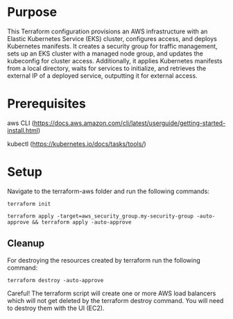 # Purpose
This Terraform configuration provisions an AWS infrastructure with an Elastic Kubernetes Service (EKS) cluster, configures 
access, and deploys Kubernetes manifests. It creates a security group for traffic management, sets up an EKS cluster with 
a managed node group, and updates the kubeconfig for cluster access. Additionally, it applies Kubernetes manifests from a 
local directory, waits for services to initialize, and retrieves the external IP of a deployed service, outputting it for 
external access.

# Prerequisites
aws CLI (https://docs.aws.amazon.com/cli/latest/userguide/getting-started-install.html)

kubectl (https://kubernetes.io/docs/tasks/tools/)


# Setup
Navigate to the terraform-aws folder and run the following commands:
```shell
terraform init
```
```shell
terraform apply -target=aws_security_group.my-security-group -auto-approve && terraform apply -auto-approve
```
## Cleanup
For destroying the resources created by terraform run the following command:
```shell
terraform destroy -auto-approve
```

Careful! The terraform script will create one or more AWS load balancers which will not get deleted by the terraform
destroy command. You will need to destroy them with the UI (EC2).